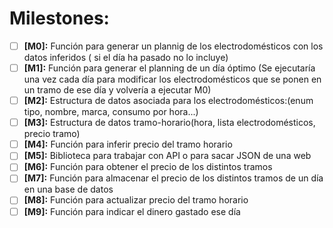 # **Milestones:**   

* [ ] **[M0]:** Función para generar un plannig de los electrodomésticos con los datos inferidos ( si el día ha pasado no lo incluye)  
* [ ] **[M1]:** Función para generar el planning de un día óptimo (Se ejecutaría una vez cada día para modificar los electrodomésticos que se ponen en un tramo de ese día y volvería a ejecutar M0)
* [ ] **[M2]:** Estructura de datos asociada para los electrodomésticos:(enum tipo, nombre, marca, consumo por hora...)    
* [ ] **[M3]:** Estructura de datos tramo-horario(hora, lista electrodomésticos, precio tramo)     
* [ ] **[M4]:** Función para inferir precio del tramo horario   
* [ ] **[M5]:** Biblioteca para trabajar con API o para sacar JSON de una web   
* [ ] **[M6]:** Función para obtener el precio de los distintos tramos 
* [ ] **[M7]:** Función para almacenar el precio de los distintos tramos de un día en una base de datos
* [ ] **[M8]:** Función para actualizar precio del tramo horario 
* [ ] **[M9]:** Función para indicar el dinero gastado ese día
